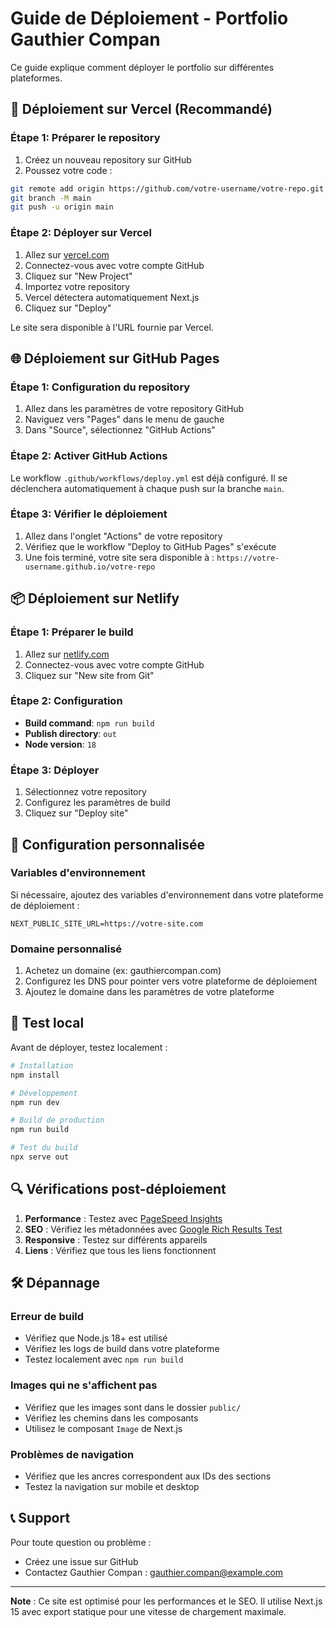 # Guide de Déploiement - Portfolio Gauthier Compan

Ce guide explique comment déployer le portfolio sur différentes plateformes.

## 🚀 Déploiement sur Vercel (Recommandé)

### Étape 1: Préparer le repository
1. Créez un nouveau repository sur GitHub
2. Poussez votre code :
```bash
git remote add origin https://github.com/votre-username/votre-repo.git
git branch -M main
git push -u origin main
```

### Étape 2: Déployer sur Vercel
1. Allez sur [vercel.com](https://vercel.com)
2. Connectez-vous avec votre compte GitHub
3. Cliquez sur "New Project"
4. Importez votre repository
5. Vercel détectera automatiquement Next.js
6. Cliquez sur "Deploy"

Le site sera disponible à l'URL fournie par Vercel.

## 🌐 Déploiement sur GitHub Pages

### Étape 1: Configuration du repository
1. Allez dans les paramètres de votre repository GitHub
2. Naviguez vers "Pages" dans le menu de gauche
3. Dans "Source", sélectionnez "GitHub Actions"

### Étape 2: Activer GitHub Actions
Le workflow `.github/workflows/deploy.yml` est déjà configuré. Il se déclenchera automatiquement à chaque push sur la branche `main`.

### Étape 3: Vérifier le déploiement
1. Allez dans l'onglet "Actions" de votre repository
2. Vérifiez que le workflow "Deploy to GitHub Pages" s'exécute
3. Une fois terminé, votre site sera disponible à : `https://votre-username.github.io/votre-repo`

## 📦 Déploiement sur Netlify

### Étape 1: Préparer le build
1. Allez sur [netlify.com](https://netlify.com)
2. Connectez-vous avec votre compte GitHub
3. Cliquez sur "New site from Git"

### Étape 2: Configuration
- **Build command**: `npm run build`
- **Publish directory**: `out`
- **Node version**: `18`

### Étape 3: Déployer
1. Sélectionnez votre repository
2. Configurez les paramètres de build
3. Cliquez sur "Deploy site"

## 🔧 Configuration personnalisée

### Variables d'environnement
Si nécessaire, ajoutez des variables d'environnement dans votre plateforme de déploiement :

```env
NEXT_PUBLIC_SITE_URL=https://votre-site.com
```

### Domaine personnalisé
1. Achetez un domaine (ex: gauthiercompan.com)
2. Configurez les DNS pour pointer vers votre plateforme de déploiement
3. Ajoutez le domaine dans les paramètres de votre plateforme

## 📱 Test local

Avant de déployer, testez localement :

```bash
# Installation
npm install

# Développement
npm run dev

# Build de production
npm run build

# Test du build
npx serve out
```

## 🔍 Vérifications post-déploiement

1. **Performance** : Testez avec [PageSpeed Insights](https://pagespeed.web.dev/)
2. **SEO** : Vérifiez les métadonnées avec [Google Rich Results Test](https://search.google.com/test/rich-results)
3. **Responsive** : Testez sur différents appareils
4. **Liens** : Vérifiez que tous les liens fonctionnent

## 🛠️ Dépannage

### Erreur de build
- Vérifiez que Node.js 18+ est utilisé
- Vérifiez les logs de build dans votre plateforme
- Testez localement avec `npm run build`

### Images qui ne s'affichent pas
- Vérifiez que les images sont dans le dossier `public/`
- Vérifiez les chemins dans les composants
- Utilisez le composant `Image` de Next.js

### Problèmes de navigation
- Vérifiez que les ancres correspondent aux IDs des sections
- Testez la navigation sur mobile et desktop

## 📞 Support

Pour toute question ou problème :
- Créez une issue sur GitHub
- Contactez Gauthier Compan : gauthier.compan@example.com

---

**Note** : Ce site est optimisé pour les performances et le SEO. Il utilise Next.js 15 avec export statique pour une vitesse de chargement maximale. 